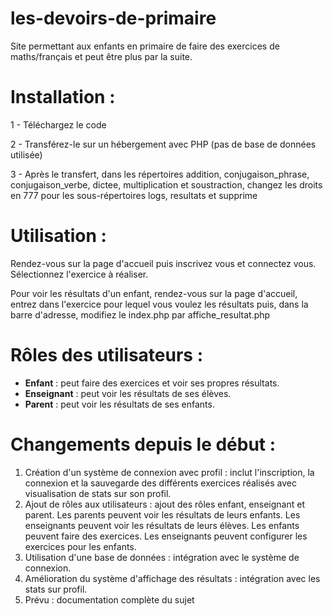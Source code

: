 # les-devoirs-de-primaire
Site permettant aux enfants en primaire de faire des exercices de maths/français et peut être plus par la suite.

# Installation :
1 - Téléchargez le code

2 - Transférez-le sur un hébergement avec PHP (pas de base de données utilisée)

3 - Après le transfert, dans les répertoires addition, conjugaison_phrase, conjugaison_verbe, dictee, multiplication et soustraction, changez les droits en 777 pour les sous-répertoires logs, resultats et supprime

# Utilisation :
Rendez-vous sur la page d'accueil puis inscrivez vous et connectez vous. Sélectionnez l'exercice à réaliser. 

Pour voir les résultats d'un enfant, rendez-vous sur la page d'accueil, entrez dans l'exercice pour lequel vous voulez les résultats puis, dans la barre d'adresse, modifiez le index.php par affiche_resultat.php

# Rôles des utilisateurs :
- **Enfant** : peut faire des exercices et voir ses propres résultats.
- **Enseignant** : peut voir les résultats de ses élèves.
- **Parent** : peut voir les résultats de ses enfants.


# Changements depuis le début :
1. Création d'un système de connexion avec profil : inclut l'inscription, la connexion et la sauvegarde des différents exercices réalisés avec visualisation de stats sur son profil.
2. Ajout de rôles aux utilisateurs : ajout des rôles enfant, enseignant et parent. Les parents peuvent voir les résultats de leurs enfants. Les enseignants peuvent voir les résultats de leurs élèves. Les enfants peuvent faire des exercices. Les enseignants peuvent configurer les exercices pour les enfants.
3. Utilisation d'une base de données : intégration avec le système de connexion.
4. Amélioration du système d'affichage des résultats : intégration avec les stats sur profil.
5. Prévu : documentation complète du sujet


